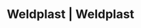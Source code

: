 ---
Link: "file:/Users/vinayakpatel/Downloads/www.weldplast.cz/eshop_products_compare/add/eshop-products-variant186"
product_name: "null"
product_id: "null"
title: "Weldplast | Weldplast"
product_desc: ""
product_specs: ""
product_downloads: ""
href: ""
accessories: ""
similar_products: ""
---